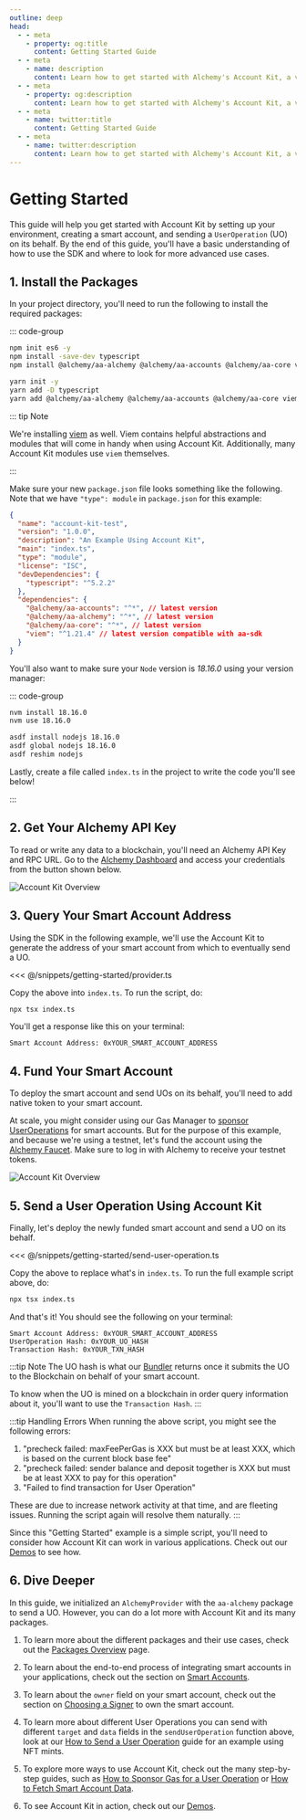 ```yaml
---
outline: deep
head:
  - - meta
    - property: og:title
      content: Getting Started Guide
  - - meta
    - name: description
      content: Learn how to get started with Alchemy's Account Kit, a vertically integrated stack for building apps that support ERC-4337.
  - - meta
    - property: og:description
      content: Learn how to get started with Alchemy's Account Kit, a vertically integrated stack for building apps that support ERC-4337.
  - - meta
    - name: twitter:title
      content: Getting Started Guide
  - - meta
    - name: twitter:description
      content: Learn how to get started with Alchemy's Account Kit, a vertically integrated stack for building apps that support ERC-4337.
---
```


# Getting Started

This guide will help you get started with Account Kit by setting up your environment, creating a smart account, and sending a `UserOperation` (UO) on its behalf. By the end of this guide, you'll have a basic understanding of how to use the SDK and where to look for more advanced use cases.

## 1. Install the Packages

In your project directory, you'll need to run the following to install the required packages:

::: code-group

```bash [npm]
npm init es6 -y
npm install -save-dev typescript
npm install @alchemy/aa-alchemy @alchemy/aa-accounts @alchemy/aa-core viem
```

```bash [yarn]
yarn init -y
yarn add -D typescript
yarn add @alchemy/aa-alchemy @alchemy/aa-accounts @alchemy/aa-core viem
```

::: tip Note

We're installing [viem](https://viem.sh/) as well. Viem contains helpful abstractions and modules that will come in handy when using Account Kit. Additionally, many Account Kit modules use `viem` themselves.

:::

Make sure your new `package.json` file looks something like the following. Note that we have `"type": module` in `package.json` for this example:

```json [package.json]
{
  "name": "account-kit-test",
  "version": "1.0.0",
  "description": "An Example Using Account Kit",
  "main": "index.ts",
  "type": "module",
  "license": "ISC",
  "devDependencies": {
    "typescript": "^5.2.2"
  },
  "dependencies": {
    "@alchemy/aa-accounts": "^*", // latest version
    "@alchemy/aa-alchemy": "^*", // latest version
    "@alchemy/aa-core": "^*", // latest version
    "viem": "^1.21.4" // latest version compatible with aa-sdk
  }
}
```

You'll also want to make sure your `Node` version is _18.16.0_ using your version manager:

::: code-group

```bash [nvm]
nvm install 18.16.0
nvm use 18.16.0
```

```bash [asdf]
asdf install nodejs 18.16.0
asdf global nodejs 18.16.0
asdf reshim nodejs
```

Lastly, create a file called `index.ts` in the project to write the code you'll see below!

:::

## 2. Get Your Alchemy API Key

To read or write any data to a blockchain, you'll need an Alchemy API Key and RPC URL. Go to the [Alchemy Dashboard](https://dashboard.alchemy.com/signup/?a=aa-docs) and access your credentials from the button shown below.

<img src="/images/alchemy-dashboard.png" width="auto" height="auto" alt="Account Kit Overview" style="display: block; margin: auto;">

## 3. Query Your Smart Account Address

Using the SDK in the following example, we'll use the Account Kit to generate the address of your smart account from which to eventually send a UO.

<<< @/snippets/getting-started/provider.ts

Copy the above into `index.ts`. To run the script, do:

```bash
npx tsx index.ts
```

You'll get a response like this on your terminal:

```
Smart Account Address: 0xYOUR_SMART_ACCOUNT_ADDRESS
```

## 4. Fund Your Smart Account

To deploy the smart account and send UOs on its behalf, you'll need to add native token to your smart account.

At scale, you might consider using our Gas Manager to [sponsor UserOperations](/using-smart-accounts/sponsoring-gas/gas-manager) for smart accounts. But for the purpose of this example, and because we're using a testnet, let's fund the account using the [Alchemy Faucet](https://sepoliafaucet.com). Make sure to log in with Alchemy to receive your testnet tokens.

<img src="/images/alchemy-faucet.png" width="auto" height="auto" alt="Account Kit Overview" style="display: block; margin: auto;">

## 5. Send a User Operation Using Account Kit

Finally, let's deploy the newly funded smart account and send a UO on its behalf.

<<< @/snippets/getting-started/send-user-operation.ts

Copy the above to replace what's in `index.ts`. To run the full example script above, do:

```bash
npx tsx index.ts
```

And that's it! You should see the following on your terminal:

```
Smart Account Address: 0xYOUR_SMART_ACCOUNT_ADDRESS
UserOperation Hash: 0xYOUR_UO_HASH
Transaction Hash: 0xYOUR_TXN_HASH
```

:::tip Note
The UO hash is what our [Bundler](https://github.com/alchemyplatform/rundler) returns once it submits the UO to the Blockchain on behalf of your smart account.

To know when the UO is mined on a blockchain in order query information about it, you'll want to use the `Transaction Hash`.
:::

:::tip Handling Errors
When running the above script, you might see the following errors:

1. "precheck failed: maxFeePerGas is XXX but must be at least XXX, which is based on the current block base fee"
2. "precheck failed: sender balance and deposit together is XXX but must be at least XXX to pay for this operation"
3. "Failed to find transaction for User Operation"

These are due to increase network activity at that time, and are fleeting issues. Running the script again will resolve them naturally.
:::

Since this "Getting Started" example is a simple script, you'll need to consider how Account Kit can work in various applications. Check out our [Demos](/overview/demos) to see how.

## 6. Dive Deeper

In this guide, we initialized an `AlchemyProvider` with the `aa-alchemy` package to send a UO. However, you can do a lot more with Account Kit and its many packages.

1. To learn more about the different packages and their use cases, check out the [Packages Overview](/overview/package-overview) page.

2. To learn about the end-to-end process of integrating smart accounts in your applications, check out the section on [Smart Accounts](/smart-accounts/).

3. To learn about the `owner` field on your smart account, check out the section on [Choosing a Signer](/smart-accounts/signers/choosing-a-signer) to own the smart account.

4. To learn more about different User Operations you can send with different `target` and `data` fields in the `sendUserOperation` function above, look at our [How to Send a User Operation](/using-smart-accounts/send-user-operations) guide for an example using NFT mints.

5. To explore more ways to use Account Kit, check out the many step-by-step guides, such as [How to Sponsor Gas for a User Operation](/using-smart-accounts/sponsoring-gas/gas-manager) or [How to Fetch Smart Account Data](/using-smart-accounts/enhanced-apis/nft).

6. To see Account Kit in action, check out our [Demos](/overview/demos).
